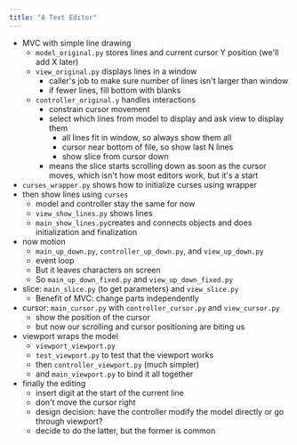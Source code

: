 ```yaml
---
title: "A Text Editor"
---
```


-   MVC with simple line drawing
    -   `model_original.py` stores lines and current cursor Y position (we'll add X later)
    -   `view_original.py` displays lines in a window
        -   caller's job to make sure number of lines isn't larger than window
        -   if fewer lines, fill bottom with blanks
    -   `controller_original.y` handles interactions
        -   constrain cursor movement
        - select which lines from model to display and ask view to display them
          -   all lines fit in window, so always show them all
          -   cursor near bottom of file, so show last N lines
          -   show slice from cursor down
        - means the slice starts scrolling down as soon as the cursor moves,
          which isn't how most editors work,
          but it's a start
-   `curses_wrapper.py` shows how to initialize curses using wrapper
-   then show lines using `curses`
    -   model and controller stay the same for now
    -   `view_show_lines.py` shows lines
    -   `main_show_lines.py`creates and connects objects and does initialization and finalization
-   now motion
    -   `main_up_down.py`, `controller_up_down.py`, and `view_up_down.py`
    -   event loop
    -   But it leaves characters on screen
    -   So `main_up_down_fixed.py` and `view_up_down_fixed.py`
-   slice: `main_slice.py` (to get parameters) and `view_slice.py`
    -   Benefit of MVC: change parts independently
-   cursor: `main_cursor.py` with `controller_cursor.py` and `view_cursor.py`
    -   show the position of the cursor
    -   but now our scrolling and cursor positioning are biting us
-   viewport wraps the model
    -   `viewport_viewport.py`
    -   `test_viewport.py` to test that the viewport works
    -   then `controller_viewport.py` (much simpler)
    -   and `main_viewport.py` to bind it all together
-   finally the editing
    -   insert digit at the start of the current line
    -   don't move the cursor right
    -   design decision: have the controller modify the model directly or go through viewport?
    -   decide to do the latter, but the former is common
